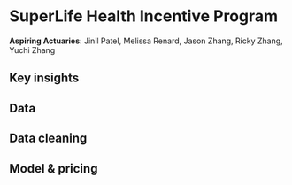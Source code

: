 # SuperLife Health Incentive Program

**Aspiring Actuaries**: Jinil Patel, Melissa Renard, Jason Zhang, Ricky Zhang, Yuchi Zhang

## Key insights

## Data

## Data cleaning

## Model & pricing
